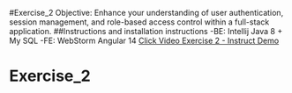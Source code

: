 #Exercise_2
Objective: Enhance your understanding of user authentication, session management, and role-based access control within a full-stack application.
##Instructions and installation instructions
-BE: Intellij Java 8 + My SQL
-FE: WebStorm Angular 14
[Click Video Exercise 2 - Instruct Demo](https://www.youtube.com/watch?v=p-lv4cd38Nw)
# Exercise_2
